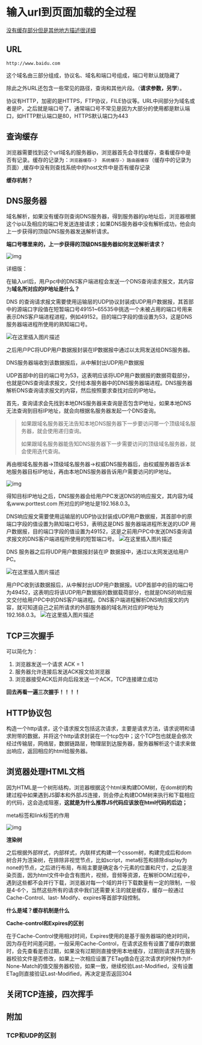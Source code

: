 # 输入url到页面加载的全过程

[没有缓存部分但是其他地方描述很详细](https://blog.csdn.net/weixin_45629285/article/details/120930370?ops_request_misc=%257B%2522request%255Fid%2522%253A%2522167888430416800222835439%2522%252C%2522scm%2522%253A%252220140713.130102334.pc%255Fall.%2522%257D&request_id=167888430416800222835439&biz_id=0&utm_medium=distribute.pc_search_result.none-task-blog-2~all~first_rank_ecpm_v1~rank_v31_ecpm-19-120930370-null-null.142^v73^insert_down4,201^v4^add_ask,239^v2^insert_chatgpt&utm_term=%E8%BE%93%E5%85%A5url%E5%88%B0%E6%98%BE%E7%A4%BA%E7%9A%84%E5%85%A8%E8%BF%87%E7%A8%8B&spm=1018.2226.3001.4187)

## URL

`http://www.baidu.com`

这个域名由三部分组成，协议名、域名和端口号组成，端口号默认就隐藏了

除此之外URL还包含一些常见的路径，查询和其他片段。（**请求参数，另学**）。

协议有HTTP，加密的是HTTPS，FTP协议，FILE协议等。URL中间部分为域名或者是IP，之后就是端口号了。通常端口号不常见是因为大部分的使用都是默认端口，如HTTP默认端口是80，HTTPS默认端口为443

## 查询缓存

浏览器需要找到这个url域名的服务器ip，浏览器首先会寻找缓存，查看缓存中是否有记录。缓存的记录为：`浏览器缓存-》 系统缓存-〉路由器缓存`（缓存中的记录为页面）,缓存中没有则查找系统中的host文件中是否有缓存记录

**缓存机制？**

## DNS服务器

域名解析，如果没有缓存则查询DNS服务器，得到服务器的ip地址后，浏览器根据这个ip以及相应的端口号发送连接请求；如果DNS服务器中没有解析成功，他会向上一步获得的顶级DNS服务器发送解析请求。

**端口号哪里来的，上一步获得的顶级DNS服务器如何发送解析请求？**

![img](https://img-blog.csdnimg.cn/697fb6e8780b4a6d94816ebc4ffb3447.png)

详细版：

在输入url后，用户pc中的DNS客户端进程会发送一个DNS查询请求报文，其内容为**域名所对应的IP地址是什么？**

DNS 的查询请求报文需要使用运输层的UDP协议封装成UDP用户数据报，其首部中的源端口字段值在短暂端口号49151~65535中挑选一个未被占用的端口号用来表示DNS客户端进程进程，例如49152。目的端口字段的值设置为53，这是DNS服务器端进程所使用的熟知端口号。

![在这里插入图片描述](https://img-blog.csdnimg.cn/27b57008454c487785db4abf4a9ec913.png?x-oss-process=image/watermark,type_ZHJvaWRzYW5zZmFsbGJhY2s,shadow_50,text_Q1NETiBA5p6X5rex5pe25LiN6KeB6bm_,size_20,color_FFFFFF,t_70,g_se,x_16#pic_center)

之后用户PC将UDP用户数据报封装在IP数据报中通过以太网发送给DNS服务器。

DNS服务器端收到该数据报后，从中解封出UDP用户数据报

UDP首部中的目的端口号为53，这表明应该将UDP用户数据报的数据荷载部分，也就是DNS查询请求报文，交付给本服务器中的DNS服务器端进程。DNS服务器解析DNS查询请求报文的内容，然后按照要求查找对应的IP地址。

首先，查询请求会先找到本地DNS服务器来查询是否包含IP地址，如果本地DNS无法查询到目标IP地址，就会向根据名服务器发起一个DNS查询。

>如果跟域名服务器无法告知本地DNS服务器下一步要访问哪一个顶级域名服务器，就会使用递归查询。
>
>如果跟域名服务器能告知DNS服务器下一步需要访问的顶级域名服务器，就会使用迭代查询。

再由根域名服务器->顶级域名服务器->权威DNS服务器后，由权威服务器告诉本地服务器目标IP地址，再由本地DNS服务器告诉用户需要访问的IP地址。

![img](https://img-blog.csdnimg.cn/a7fd1d67f568401fa0e36821b75aa44e.png?x-oss-process=image/watermark,type_ZHJvaWRzYW5zZmFsbGJhY2s,shadow_50,text_Q1NETiBA5p6X5rex5pe25LiN6KeB6bm_,size_20,color_FFFFFF,t_70,g_se,x_16#pic_center)

得知目标IP地址之后，DNS服务器会给用户PC发送DNS的响应报文，其内容为域名www.porttest.com 所对应的IP地址是192.168.0.3。

DNS响应报文需要使用运输层的UDP协议封装成UDP用户数据报，其首部中的原端口字段的值设置为熟知端口号53，表明这是DNS 服务器端进程所发送的UDP 用户数据报，目的端口字段的值设置为49152，这是之前用户PC中发送DNS查询请求报文的DNS客户端进程所使用的短暂端口号。
![在这里插入图片描述](https://img-blog.csdnimg.cn/d6444402e4924ff898ac1889e0418d9c.png?x-oss-process=image/watermark,type_ZHJvaWRzYW5zZmFsbGJhY2s,shadow_50,text_Q1NETiBA5p6X5rex5pe25LiN6KeB6bm_,size_20,color_FFFFFF,t_70,g_se,x_16#pic_center)

DNS 服务器之后将UDP用户数据报封装在IP 数据报中，通过以太网发送给用户PC。

![在这里插入图片描述](https://img-blog.csdnimg.cn/5eb985b704734469b01c7b17aef3d0a6.png?x-oss-process=image/watermark,type_ZHJvaWRzYW5zZmFsbGJhY2s,shadow_50,text_Q1NETiBA5p6X5rex5pe25LiN6KeB6bm_,size_20,color_FFFFFF,t_70,g_se,x_16#pic_center)

用户PC收到该数据报后，从中解封出UDP用户数据报。UDP首部中的目的端口号为49452，这表明应将该UDP用户数据报的数据载荷部分，也就是DNS的响应报文交付给用户PC中的DNS客户端进程。DNS客户端进程解析DNS响应报文的内容，就可知道自己之前所请求的外部服务器的域名所对应的IP地址为192.168.0.3。
![在这里插入图片描述](https://img-blog.csdnimg.cn/a8d7d92ba25d4442a1c61889122f7fb2.png?x-oss-process=image/watermark,type_ZHJvaWRzYW5zZmFsbGJhY2s,shadow_50,text_Q1NETiBA5p6X5rex5pe25LiN6KeB6bm_,size_20,color_FFFFFF,t_70,g_se,x_16#pic_center)

## TCP三次握手

可以简化为：

1. 浏览器发送一个请求 ACK = 1
2. 服务器允许连接后发送ACK报文给浏览器
3. 浏览器接受ACK后并向后段发送一个ACK，TCP连接建立成功

**回去再看一遍三次握手！！！！**

## HTTP协议包

构造一个http请求，这个请求报文包括这次请求，主要是请求方法，请求说明和请求附带的数据，并将这个http请求封装在一个tcp包中；这个TCP包也就是会依次经过传输层，网络层，数据链路层，物理层到达服务器，服务器解析这个请求来做出响应，返回相应的html给服务器。

## 浏览器处理HTML文档

因为HTML是一个树形结构，浏览器根据这个html来构建DOM树，在dom树的构建过程中如果遇到JS脚本和外部JS连接，则会停止构建DOM树来执行和下载相应的代码，这会造成阻塞，**这就是为什么推荐JS代码应该放在html代码的后边；**

meta标签和link标签的作用

![img](https://img-blog.csdnimg.cn/4840563c69e642d9aa0f7ff69e2f18c9.png)

**渲染树**

之后根据外部样式，内部样式，内联样式构建一个cssom树，构建完成后和dom树合并为渲染树，在排除非视觉节点，比如script，meta标签和排除display为none的节点，之后进行布局，布局主要是确定各个元素的位置和尺寸，之后是渲染页面，因为html文件中会含有图片，视频，音频等资源，在解析DOM过程中，遇到这些都不会并行下载，浏览器对每一个域的并行下载数量有一定的限制，一般是4-6个，当然这些所有的请求中我们还需要关注的就是缓存，缓存一般通过Cache-Control、last- Modify、expires等首部字段控制。

**什么是域？缓存机制是什么**



**Cache-control和Expires的区别**

在于Cache-Control使用相对时间，Expires使用的是基于服务器端的绝对时间，因为存在时间差问题，一般采用Cache-Control，在请求这些有设置了缓存的数据时，会先查看是否过期，如果没有过期则直接使用本地缓存，过期则请求并在服务器校验文件是否修改，如果上一次相应设置了ETag值会在这次请求的时候作为If-None-Match的值交服务器校验，如果一致，继续校验Last-Modified，没有设置ETag则直接验证Last-Modified，再决定是否返回304



## 关闭TCP连接，四次挥手



## 附加

### TCP和UDP的区别

